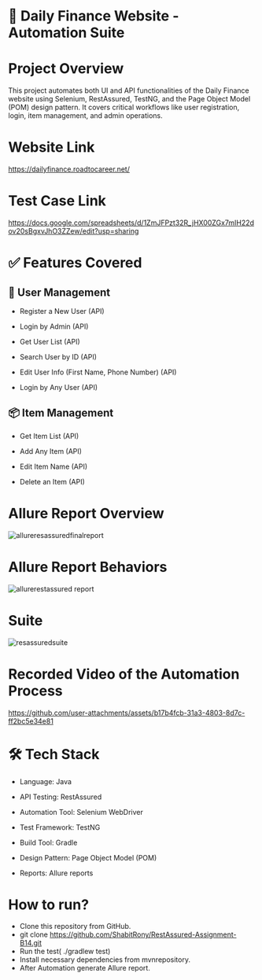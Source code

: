 # 🧪 Daily Finance Website - Automation Suite
# Project Overview
This project automates both UI and API functionalities of the Daily Finance website using Selenium, RestAssured, TestNG, and the Page Object Model (POM) design pattern. It covers critical workflows like user registration, login, item management, and admin operations.
# Website Link
https://dailyfinance.roadtocareer.net/
# Test Case Link
https://docs.google.com/spreadsheets/d/1ZmJFPzt32R_jHX00ZGx7mIH22dov20sBgxvJhO3ZZew/edit?usp=sharing
# ✅ Features Covered
## 👤 User Management
- Register a New User (API)

- Login by Admin (API)

- Get User List (API)

- Search User by ID (API)

- Edit User Info (First Name, Phone Number) (API)

- Login by Any User (API)

## 📦 Item Management
- Get Item List (API)

- Add Any Item (API)

- Edit Item Name (API)

- Delete an Item (API)
# Allure Report Overview
![allureresassuredfinalreport](https://github.com/user-attachments/assets/f9a5947a-126b-49f5-be39-c76ad97ff7ab)

# Allure Report Behaviors
![allurerestassured report](https://github.com/user-attachments/assets/5487b0e7-ed45-4747-a8fd-bfa523c94847)
# Suite
![resassuredsuite](https://github.com/user-attachments/assets/d1e6908e-43fe-442c-af0d-f7b4add5f64b)


# Recorded Video of the Automation Process

https://github.com/user-attachments/assets/b17b4fcb-31a3-4803-8d7c-ff2bc5e34e81

# 🛠️ Tech Stack
- Language: Java

- API Testing: RestAssured

- Automation Tool: Selenium WebDriver

- Test Framework: TestNG

- Build Tool: Gradle

- Design Pattern: Page Object Model (POM)

- Reports: Allure reports 

# How to run?
- Clone this repository from GitHub.
- git clone https://github.com/ShabitRony/RestAssured-Assignment-B14.git
- Run the test( ./gradlew test)
- Install necessary dependencies from mvnrepository.
- After Automation generate Allure report.
